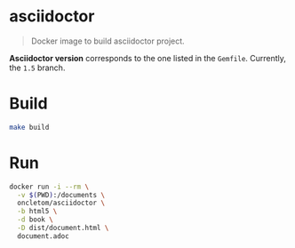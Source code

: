 # asciidoctor

> Docker image to build asciidoctor project.

**Asciidoctor version** corresponds to the one listed in the `Gemfile`. Currently, the `1.5` branch.

# Build

```bash
make build
```

# Run

```bash
docker run -i --rm \
  -v $(PWD):/documents \
  oncletom/asciidoctor \
  -b html5 \
  -d book \
  -D dist/document.html \
  document.adoc
```
